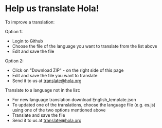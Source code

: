 Help us translate Hola!
=========
To improve a translation:

Option 1:
* Login to Github
* Choose the file of the language you want to translate from the list above
* Edit and save the file
 
Option 2:
* Click on "Download ZIP" - on the right side of this page
* Edit and save the file you want to translate
* Send it to us at translate@hola.org

Translate to a language not in the list:
* For new language translation download English_template.json
* To updated one of the translations, choose the language file (e.g. es.js) using 
  one of the two options mentioned above
* Translate and save the file
* Send it to us at translate@hola.org
